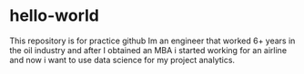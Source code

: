 # hello-world
This repository is for practice github
Im an engineer that worked 6+ years in the oil industry and after I obtained an MBA i started working for an airline and now i want to use data science for my project analytics.
